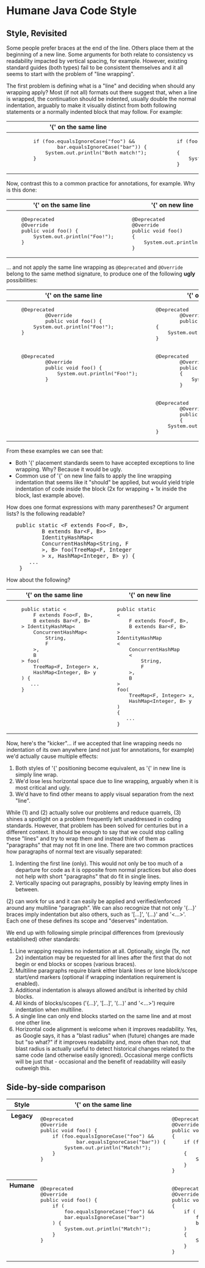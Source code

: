 # Humane Java Code Style

## Style, Revisited

Some people prefer braces at the end of the line. Others place them at the beginning of a new line.
Some arguments for both relate to consistency vs readability impacted by vertical spacing, for example. 
However, existing standard guides (both types) fail to be consistent themselves and it all seems to start
with the problem of "line wrapping".

The first problem is defining what is a "line" and deciding when should any wrapping apply?
Most (if not all) formats out there suggest that, when a line is wrapped, the continuation should be 
indented, usually double the normal indentation, arguably to make it visually distinct from both
following statements or a normally indented block that may follow. For example:

<table>
<thead><tr valign="top">
  <th>'{' on the same line</th>
  <th>'{' on new line</th>
</tr></thead><tbody><tr valign="top"><td>
<pre lang="java">
        if (foo.equalsIgnoreCase("foo") &&
                bar.equalsIgnoreCase("bar")) {
            System.out.println("Both match!");
        }
</pre>
</td><td>
<pre lang="java">
        if (foo.equalsIgnoreCase("foo") &&
                bar.equalsIgnoreCase("bar"))
        {
            System.out.println("Both match!");
        }
</pre>
</td></tr></tbody></table>

Now, contrast this to a common practice for annotations, for example. Why is this done:

<table>
<thead><tr valign="top">
  <th>'{' on the same line</th>
  <th>'{' on new line</th>
</tr></thead><tbody><tr valign="top"><td>
<pre lang="java">
    @Deprecated
    @Override
    public void foo() {
        System.out.println("Foo!");
    }
</pre>
</td><td>
<pre lang="java">
    @Deprecated
    @Override
    public void foo()
    {
        System.out.println("Foo!");
    }
</pre>
</td></tr></tbody></table>

... and not apply the same line wrapping as `@Deprecated` and `@Override` belong to the same method signature, to produce one of the following **ugly** possibilities:

<table>
<thead><tr valign="top">
  <th>'{' on the same line</th>
  <th>'{' on new line</th>
</tr></thead><tbody>
<tr valign="top"><td>
<pre lang="java">
    @Deprecated
            @Override
            public void foo() {
        System.out.println("Foo!");
    }
</pre>
</td><td>
  <pre lang="java">
    @Deprecated
            @Override
            public void foo()
    {
        System.out.println("Foo!");
    }
</pre>
</td></tr>
<tr valign="top"><td>
<pre lang="java">
    @Deprecated
            @Override
            public void foo() {
                System.out.println("Foo!");
            }
</pre>
</td><td>
  <pre lang="java">
    @Deprecated
            @Override
            public void foo()
            {
                System.out.println("Foo!");
            }
</pre>
</td></tr>
<tr valign="top"><td>
</td><td>
<pre lang="java">
    @Deprecated
            @Override
            public void foo()
            {
        System.out.println("Foo!");
    }
</pre>
</td></tr>
</tbody></table>


From these examples we can see that:

  - Both '{' placement standards seem to have accepted exceptions to line wrapping. Why? Because it would be ugly.
  - Common use of '{' on new line fails to apply the line wrapping indentation that seems like it "should" be applied, but would yield triple indentation of code inside the block (2x for wrapping + 1x inside the block, last example above).


How does one format expressions with many parentheses? Or argument lists? Is the following readable?
<pre lang="java">
   public static &lt;F extends Foo&lt;F, B&gt;,
           B extends Bar&lt;F, B&gt;&gt;
           IdentityHashMap&lt;
           ConcurrentHashMap&lt;String, F
           &gt;, B&gt; foo(TreeMap&lt;F, Integer
           &gt; x, HashMap&lt;Integer, B&gt; y) {
       ...
    }
</pre>

How about the following?

<table>
<thead><tr valign="top">
  <th>'{' on the same line</th>
  <th>'{' on new line</th>
</tr></thead><tbody>
<tr valign="top"><td>
<pre lang="java">
    public static &lt;
        F extends Foo&lt;F, B&gt;,
        B extends Bar&lt;F, B&gt;
    &gt; IdentityHashMap&lt;
        ConcurrentHashMap&lt;
            String, 
            F
        &gt;,
        B
    &gt; foo(
        TreeMap&lt;F, Integer&gt; x,
        HashMap&lt;Integer, B&gt; y
    ) {
       ...
    }
</pre>
</td><td>
<pre lang="java">
    public static
    &lt;
        F extends Foo&lt;F, B&gt;,
        B extends Bar&lt;F, B&gt;
    &gt;
    IdentityHashMap
    &lt;
        ConcurrentHashMap
        &lt;
            String, 
            F
        &gt;,
        B
    &gt;
    foo(
        TreeMap&lt;F, Integer&gt; x,
        HashMap&lt;Integer, B&gt; y
    )
    {
       ...
    }
</pre>
</td></tr>
</tbody></table>

Now, here's the "kicker"... if we accepted that line wrapping needs no indentation of its own anywhere 
(and not just for annotations, for example) we'd actually cause multiple effects:

  1. Both styles of '{' positioning become equivalent, as '{' in new line is simply line wrap.
  2. We'd lose less horizontal space due to line wrapping, arguably when it is most critical and ugly.
  3. We'd have to find other means to apply visual separation from the next "line".
  
While (1) and (2) actually solve our problems and reduce quarrels, (3) shines a spotlight on a problem
frequently left unaddressed in coding standards. However, that problem has been solved for centuries 
but in a different context. It should be enough to say that we could stop calling these "lines" and try
to wrap them and instead think of them as "paragraphs" that may not fit in one line. There are two
common practices how paragraphs of normal text are visually separated:

  1. Indenting the first line (only). This would not only be too much of a departure for code as it is opposite from normal practices but also does not help with short "paragraphs" that do fit in single lines.
  2. Vertically spacing out paragraphs, possibly by leaving empty lines in between.
  
(2) can work for us and it can easily be applied and verified/enforced around any multiline "paragraph". We can also recognize that not only '{...}' braces imply indentation but also others, such as '[...]', '(...)' and '<...>'.
Each one of these defines its scope and "deserves" indentation.

We end up with following simple principal differences from (previously established) other standards:

  1. Line wrapping requires no indentation at all. Optionally, single (1x, not 2x) indentation may be requested for all lines after the first that do not begin or end blocks or scopes (various braces).
  2. Multiline paragraphs require blank either blank lines or lone block/scope start/end markers (optional if wrapping indentation requirement is enabled).
  3. Additional indentation is always allowed and/but is inherited by child blocks.
  4. All kinds of blocks/scopes ('{...}', '[...]', '(...)' and '<...>') require indentation when multiline.
  5. A single line can only end blocks started on the same line and at most one other line.
  6. Horizontal code alignment is welcome when it improves readability. Yes, as Google says, it has a "blast radius" when (future) changes are made but "so what?" if it improves readability and, more often than not, that blast radius is actually useful to detect historical changes related to the same code (and otherwise easily ignored). Occasional merge conflicts will be just that - occasional and the benefit of readability will easily outweigh this.
  
  ## Side-by-side comparison

<table>
<thead><tr valign="top">
  <th>Style</th>
  <th>'{' on the same line</th>
  <th>'{' on new line</th>
</tr></thead><tbody><tr valign="top">
<th>Legacy</th><td>
<pre lang="java">
@Deprecated
@Override
public void foo() {
    if (foo.equalsIgnoreCase("foo") &&
            bar.equalsIgnoreCase("bar")) {
        System.out.println("Match!");
    }
}
</pre>
</td><td>
<pre lang="java">
@Deprecated
@Override
public void foo()
{
    if (foo.equalsIgnoreCase("foo") &&
            bar.equalsIgnoreCase("bar"))
    {
        System.out.println("Match!");
    }
}
</pre>
</td>
</tr><tr valign="top"><th>Humane</th><td>
<pre lang="java">
@Deprecated
@Override
public void foo() {
    if (
        foo.equalsIgnoreCase("foo") &&
        bar.equalsIgnoreCase("bar")
    ) {
        System.out.println("Match!");
    }
}
</pre></td><td>
<pre lang="java">
@Deprecated
@Override
public void foo()
{
    if (
        foo.equalsIgnoreCase("foo") &&
        bar.equalsIgnoreCase("bar")
    )
    {
        System.out.println("Match!");
    }
}
</pre>
</td>
</tr></tbody></table>
